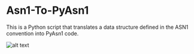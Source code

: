 # Asn1-To-PyAsn1
This is a Python script that translates a data structure defined in the ASN1 convention into PyAsn1 code. 

![alt text](http://url/to/img.png)
